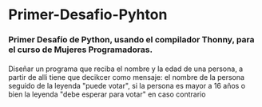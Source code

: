 # Primer-Desafio-Pyhton
###  Primer Desafío de Python, usando el compilador Thonny, para el curso de Mujeres Programadoras.
#### 
Diseñar un programa que reciba el nombre y la edad de una persona, a partir de alli tiene que decikcer como mensaje: el nombre de la persona seguido de la leyenda "puede votar", si la persona es 
mayor a 16 años o bien la leyenda "debe esperar para votar" en caso contrario


